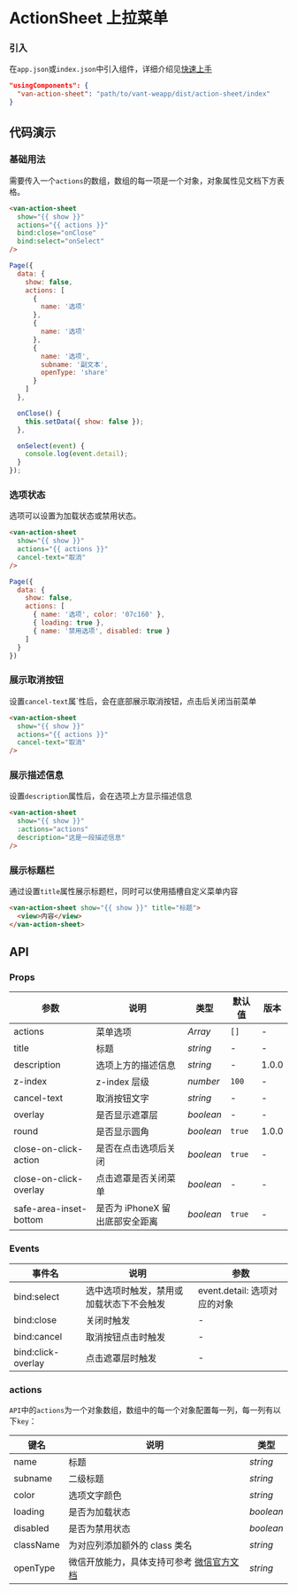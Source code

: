 # ActionSheet 上拉菜单

### 引入

在`app.json`或`index.json`中引入组件，详细介绍见[快速上手](#/quickstart#yin-ru-zu-jian)

```json
"usingComponents": {
  "van-action-sheet": "path/to/vant-weapp/dist/action-sheet/index"
}
```


## 代码演示

### 基础用法

需要传入一个`actions`的数组，数组的每一项是一个对象，对象属性见文档下方表格。

```html
<van-action-sheet
  show="{{ show }}"
  actions="{{ actions }}"
  bind:close="onClose"
  bind:select="onSelect"
/>
```

```javascript
Page({
  data: {
    show: false,
    actions: [
      {
        name: '选项'
      },
      {
        name: '选项'
      },
      {
        name: '选项',
        subname: '副文本',
        openType: 'share'
      }
    ]
  },

  onClose() {
    this.setData({ show: false });
  },

  onSelect(event) {
    console.log(event.detail);
  }
});
```

### 选项状态

选项可以设置为加载状态或禁用状态。

```html
<van-action-sheet
  show="{{ show }}"
  actions="{{ actions }}"
  cancel-text="取消"
/>
```

```javascript
Page({
  data: {
    show: false,
    actions: [
      { name: '选项', color: '07c160' },
      { loading: true },
      { name: '禁用选项', disabled: true }
    ]
  }
})
```

### 展示取消按钮

设置`cancel-text`属`性后，会在底部展示取消按钮，点击后关闭当前菜单

```html
<van-action-sheet 
  show="{{ show }}" 
  actions="{{ actions }}"
  cancel-text="取消"
/>
```

### 展示描述信息

设置`description`属性后，会在选项上方显示描述信息

```html
<van-action-sheet
  show="{{ show }}" 
  :actions="actions"
  description="这是一段描述信息"
/>
```

### 展示标题栏

通过设置`title`属性展示标题栏，同时可以使用插槽自定义菜单内容

```html
<van-action-sheet show="{{ show }}" title="标题">
  <view>内容</view>
</van-action-sheet>
```

## API

### Props

| 参数 | 说明 | 类型 | 默认值 | 版本 |
|-----------|-----------|-----------|-------------|-------------|
| actions | 菜单选项 | *Array* | `[]` | - |
| title | 标题 | *string* | - | - |
| description | 选项上方的描述信息 | *string* | - | 1.0.0 |
| z-index | z-index 层级 | *number* | `100` | - |
| cancel-text | 取消按钮文字 | *string* | - | - |
| overlay | 是否显示遮罩层 | *boolean* | - | - |
| round | 是否显示圆角 | *boolean* | `true` | 1.0.0 |
| close-on-click-action | 是否在点击选项后关闭 | *boolean* | `true` | - |
| close-on-click-overlay | 点击遮罩是否关闭菜单 | *boolean* | - | - |
| safe-area-inset-bottom | 是否为 iPhoneX 留出底部安全距离 | *boolean* | `true` | - |

### Events

| 事件名 | 说明 | 参数 |
|-----------|-----------|-----------|
| bind:select | 选中选项时触发，禁用或加载状态下不会触发 | event.detail: 选项对应的对象 |
| bind:close | 关闭时触发 | - |
| bind:cancel | 取消按钮点击时触发 | - |
| bind:click-overlay | 点击遮罩层时触发 | - |

### actions

`API`中的`actions`为一个对象数组，数组中的每一个对象配置每一列，每一列有以下`key`：

| 键名 | 说明 | 类型 |
|-----------|-----------|-----------|
| name | 标题 | *string* |
| subname | 二级标题 | *string* |
| color | 选项文字颜色 | *string* |
| loading | 是否为加载状态 | *boolean* |
| disabled | 是否为禁用状态 | *boolean* |
| className | 为对应列添加额外的 class 类名 | *string* |
| openType | 微信开放能力，具体支持可参考 [微信官方文档](https://mp.weixin.qq.com/debug/wxadoc/dev/component/button.html) | *string* |
